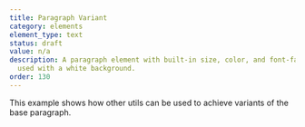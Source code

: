 ```yaml
---
title: Paragraph Variant
category: elements
element_type: text
status: draft
value: n/a
description: A paragraph element with built-in size, color, and font-family. To be
  used with a white background.
order: 130
---
```

<p class="s-p s-text-body-xs">This example shows how other utils can be used to achieve variants of the base paragraph.</p>